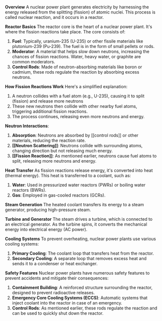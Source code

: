 

**Overview**
A nuclear power plant generates electricity by harnessing the energy released from
the splitting (fission) of atomic nuclei. This process is called nuclear reaction,
and it occurs in a reactor.

**Reactor Basics**
The reactor core is the heart of a nuclear power plant. It's where the fission
reactions take place. The core consists of:

1. **Fuel**: Typically, uranium-235 (U-235) or other fissile materials like
plutonium-239 (Pu-239). The fuel is in the form of small pellets or rods.
2. **Moderator**: A material that helps slow down neutrons, increasing the chances
of fission reactions. Water, heavy water, or graphite are common moderators.
3. **Control Rods**: Made of neutron-absorbing materials like boron or cadmium,
these rods regulate the reaction by absorbing excess neutrons.

**How Fission Reactions Work**
Here's a simplified explanation:

1. A neutron collides with a fuel atom (e.g., U-235), causing it to split
(fission) and release more neutrons 
2. These new neutrons then collide with other nearby fuel atoms, triggering
additional fission reactions.
3. The process continues, releasing even more neutrons and energy.

**Neutron Interactions**:

1. **Absorption**: Neutrons are absorbed by [[control rods]] or other materials,
reducing the reaction rate.
2. **[[Neutron Scattering]]**: Neutrons collide with surrounding atoms, changing direction but
not releasing much energy.
3. **[[Fission Reaction]]**: As mentioned earlier, neutrons cause fuel atoms to split,
releasing more neutrons and energy.

**Heat Transfer**
As fission reactions release energy, it's converted into heat (thermal energy).
This heat is transferred to a coolant, such as:

1. **Water**: Used in pressurized water reactors (PWRs) or boiling water reactors
(BWRs).
2. **Gas**: Employed in gas-cooled reactors (GCRs).

**Steam Generation**
The heated coolant transfers its energy to a steam generator, producing
high-pressure steam.

**Turbine and Generator**
The steam drives a turbine, which is connected to an electrical generator. As the
turbine spins, it converts the mechanical energy into electrical energy (AC
power).

**Cooling Systems**
To prevent overheating, nuclear power plants use various cooling systems:

1. **Primary Cooling**: The coolant loop that transfers heat from the reactor.
2. **Secondary Cooling**: A separate loop that removes excess heat and sends it to
a condenser or heat exchanger.

**Safety Features**
Nuclear power plants have numerous safety features to prevent accidents and
mitigate their consequences:

1. **Containment Building**: A reinforced structure surrounding the reactor,
designed to prevent radioactive releases.
2. **Emergency Core Cooling Systems (ECCS)**: Automatic systems that inject
coolant into the reactor in case of an emergency.
3. **Control Rods**: As mentioned earlier, these rods regulate the reaction and
can be used to quickly shut down the reactor.



